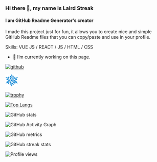 ### Hi there 👋, my name is Laird Streak
#### I am GitHub Readme Generator's creator

I made this project just for fun, it allows you to create nice and simple GitHub Readme files that you can copy/paste and use in your profile.

Skills: VUE JS / REACT / JS / HTML / CSS

- 🔭 I’m currently working on this page. 


[<img src='https://cdn.jsdelivr.net/npm/simple-icons@3.0.1/icons/github.svg' alt='github' height='40'>](https://github.com/lairdstreak)  

<a href='https://archiveprogram.github.com/'><img src='https://raw.githubusercontent.com/acervenky/animated-github-badges/master/assets/acbadge.gif' width='40' height='40'></a> 

[![trophy](https://github-profile-trophy.vercel.app/?username=lairdstreak)](https://github.com/ryo-ma/github-profile-trophy)

[![Top Langs](https://github-readme-stats.vercel.app/api/top-langs/?username=lairdstreak)](https://github.com/anuraghazra/github-readme-stats)

![GitHub stats](https://github-readme-stats.vercel.app/api?username=lairdstreak&show_icons=true)  

![GitHub Activity Graph](https://activity-graph.herokuapp.com/graph?username=lairdstreak)  

![GitHub metrics](https://metrics.lecoq.io/lairdstreak)  

![GitHub streak stats](https://github-readme-streak-stats.herokuapp.com/?user=lairdstreak)  

![Profile views](https://gpvc.arturio.dev/lairdstreak)  
